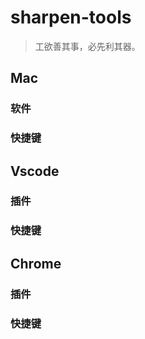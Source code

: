 # sharpen-tools

> 工欲善其事，必先利其器。



## Mac

### 软件



### 快捷键

## Vscode

### 插件



### 快捷键



## Chrome

### 插件



### 快捷键